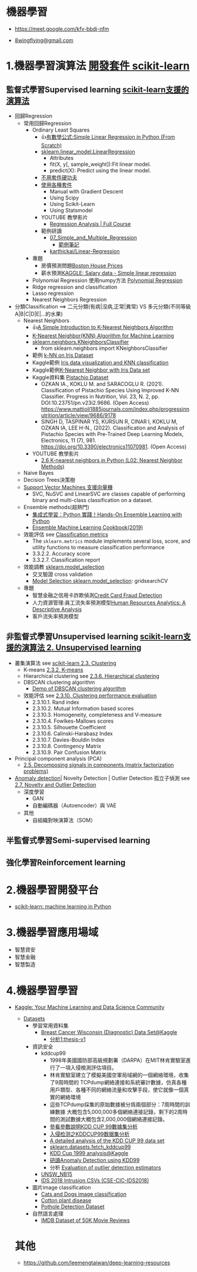 # 機器學習

- https://meet.google.com/kfv-bbdj-nfm


- 8wingflying@gmail.com

# 1.機器學習演算法 [開發套件 scikit-learn](https://scikit-learn.org/stable/)

## 監督式學習Supervised learning  [scikit-learn支援的演算法](https://scikit-learn.org/stable/supervised_learning.html#supervised-learning)
- 回歸Regression  
  - 常用回歸Regression
    - Ordinary Least Squares
      - 👍[有數學公式:Simple Linear Regression in Python (From Scratch)](https://towardsdatascience.com/simple-linear-regression-in-python-numpy-only-130a988c0212)
      - [sklearn.linear_model.LinearRegression](https://scikit-learn.org/stable/modules/generated/sklearn.linear_model.LinearRegression.html)
        - Attributes
        - fit(X, y[, sample_weight]):Fit linear model.
        - predict(X): Predict using the linear model.
      - [不用套件硬功夫](https://github.com/m0-k1/Linear-Regression_model)
      - [使用各種套件](https://github.com/tatwan/Linear-Regression-Implementation-in-Python)
        - Manual with Gradient Descent
        - Using Scipy
        - Using Scikit-Learn
        - Using Statsmodel
      - YOUTUBE 教學影片
        - [Regression Analysis | Full Course](https://www.youtube.com/watch?v=0m-rs2M7K-Y) 
      - 範例研讀
        - [07_Simple_and_Multiple_Regression](https://github.com/sandipanpaul21/Machine-Learning-in-Python-Code/blob/master/07_Simple_and_Multiple_Regression.ipynb) 
          - [範例筆記](https://github.com/sandipanpaul21/ML-Notes-Daywise)
        - [karthickai/Linear-Regression](https://github.com/karthickai/Linear-Regression) 
    - 專題
      - 房價預測問題[Boston House Prices](https://www.kaggle.com/datasets/vikrishnan/boston-house-prices) 
      - 薪水預測[KAGGLE: Salary data - Simple linear regression](https://www.kaggle.com/datasets/karthickveerakumar/salary-data-simple-linear-regression) 
    - Polynomial Regression 使用numpy方法 [Polynomial Regression](https://www.w3schools.com/python/python_ml_polynomial_regression.asp)
    - Ridge regression and classification
    - Lasso regression
    - Nearest Neighbors Regression 
- 分類Classification ==> 二元分類(有病|沒病,正常|異常) VS 多元分類(不同等級A|B|C|D|E|...的水果)
  - Nearest Neighbors
    - 👍[A Simple Introduction to K-Nearest Neighbors Algorithm](https://towardsdatascience.com/a-simple-introduction-to-k-nearest-neighbors-algorithm-b3519ed98e)
    - [K-Nearest Neighbor(KNN) Algorithm for Machine Learning](https://www.javatpoint.com/k-nearest-neighbor-algorithm-for-machine-learning)
    - [sklearn.neighbors.KNeighborsClassifier](https://scikit-learn.org/stable/modules/generated/sklearn.neighbors.KNeighborsClassifier.html)
      - from sklearn.neighbors import KNeighborsClassifier  
    - 範例 [k-NN on Iris Dataset](https://towardsdatascience.com/k-nn-on-iris-dataset-3b827f2591e)
    - Kaggle範例 [Iris data visualization and KNN classification](https://www.kaggle.com/code/skalskip/iris-data-visualization-and-knn-classification)
    - Kaggle範例[K-Nearest Neighbor with Iris Data set](https://www.kaggle.com/code/susree64/k-nearest-neighbor-with-iris-data-set/notebook)
    - Kaggle資料集 [Pistachio Dataset](https://www.kaggle.com/datasets/muratkokludataset/pistachio-dataset)
      - OZKAN IA., KOKLU M. and SARACOGLU R. (2021). Classification of Pistachio Species Using Improved K-NN Classifier. Progress in Nutrition, Vol. 23, N. 2, pp. DOI:10.23751/pn.v23i2.9686. (Open Access) https://www.mattioli1885journals.com/index.php/progressinnutrition/article/view/9686/9178
      - SINGH D, TASPINAR YS, KURSUN R, CINAR I, KOKLU M, OZKAN IA, LEE H-N., (2022). Classification and Analysis of Pistachio Species with Pre-Trained Deep Learning Models, Electronics, 11 (7), 981. https://doi.org/10.3390/electronics11070981. (Open Access) 
    - YOUTUBE 教學影片
      - [2.6 K-nearest neighbors in Python (L02: Nearest Neighbor Methods)](https://www.youtube.com/watch?v=PtjeiDpHss8)
  - Naive Bayes
  - Decision Trees決策樹
  - [Support Vector Machines 支援向量機](https://scikit-learn.org/stable/modules/svm.html#support-vector-machines)
    - SVC, NuSVC and LinearSVC are classes capable of performing binary and multi-class classification on a dataset.
  - Ensemble methods(超熱門)
    - [集成式學習：Python 實踐！Hands-On Ensemble Learning with Python](https://www.tenlong.com.tw/products/9789863126942?list_name=srh)
    - [Ensemble Machine Learning Cookbook(2019)](https://www.tenlong.com.tw/products/9781789136609?list_name=srh)
  - 效能評估 see [Classification metrics](https://scikit-learn.org/stable/modules/model_evaluation.html)
    - The `sklearn.metrics` module implements several loss, score, and utility functions to measure classification performance
    - 3.3.2.2. Accuracy score
    - 3.3.2.7. Classification report
  - 效能調教 [sklearn.model_selection](https://scikit-learn.org/stable/modules/classes.html#module-sklearn.model_selection)
    - 交叉驗證 cross validation
    - [Model Selection sklearn.model_selection](https://scikit-learn.org/stable/modules/classes.html#module-sklearn.model_selection): gridsearchCV 
  - 專題
    - 智慧金融之信用卡詐欺偵測[Credit Card Fraud Detection](https://www.kaggle.com/datasets/mlg-ulb/creditcardfraud) 
    - 人力資源管理:員工流失率預測模型[Human Resources Analytics: A Descriptive Analysis](https://www.kaggle.com/code/colara/human-resources-analytics-a-descriptive-analysis)
    - 客戶流失率預測模型
## 非監督式學習Unsupervised learning [scikit-learn支援的演算法 2. Unsupervised learning](https://scikit-learn.org/stable/unsupervised_learning.html)
- 叢集演算法 see [scikit-learn 2.3. Clustering]()
  - K-means [2.3.2. K-means](https://scikit-learn.org/stable/modules/clustering.html#k-means)
  - Hierarchical clustering see [2.3.6. Hierarchical clustering]()
  - DBSCAN clustering algorithm
    - [Demo of DBSCAN clustering algorithm](https://scikit-learn.org/stable/auto_examples/cluster/plot_dbscan.html#sphx-glr-auto-examples-cluster-plot-dbscan-py)
  - 效能評估 see [2.3.10. Clustering performance evaluation]()
    - 2.3.10.1. Rand index
    - 2.3.10.2. Mutual Information based scores
    - 2.3.10.3. Homogeneity, completeness and V-measure
    - 2.3.10.4. Fowlkes-Mallows scores
    - 2.3.10.5. Silhouette Coefficient
    - 2.3.10.6. Calinski-Harabasz Index
    - 2.3.10.7. Davies-Bouldin Index
    - 2.3.10.8. Contingency Matrix
    - 2.3.10.9. Pair Confusion Matrix
- Principal component analysis (PCA)
  - [2.5. Decomposing signals in components (matrix factorization problems)](https://scikit-learn.org/stable/modules/decomposition.html)
- [Anomaly detection](https://en.wikipedia.org/wiki/Anomaly_detection)|  Novelty Detection | Outlier Detection 孤立子偵測 see [2.7. Novelty and Outlier Detection](https://scikit-learn.org/stable/modules/outlier_detection.html)
  - 深度學習
    - GAN 
    - 自動編碼器（Autoencoder）與 VAE
  - 其他
    - 自組織對映演算法（SOM） 
 

## 半監督式學習Semi-supervised learning

## 強化學習Reinforcement learning

# 2.機器學習開發平台 
- [scikit-learn: machine learning in Python](https://scikit-learn.org/)

# 3.機器學習應用場域
- 智慧資安
- 智慧金融
- 智慧製造

# 4.機器學習學習
- [Kaggle: Your Machine Learning and Data Science Community](https://www.kaggle.com/)
  - [Datasets](https://www.kaggle.com/) 
    - 學習常用資料集
      - [Breast Cancer Wisconsin (Diagnostic) Data Set@Kaggle](https://www.kaggle.com/datasets/uciml/breast-cancer-wisconsin-data/code)
        - [分析1:thesis-v1](https://www.kaggle.com/code/ahsanadiba/thesis-v1/notebook) 
    - 資訊安全
      - kddcup99
        - 1998年美國國防部高級規劃署（DARPA）在MIT林肯實驗室進行了一項入侵檢測評估項目。
        - 林肯實驗室建立了模擬美國空軍局域網的一個網絡環境，收集了9周時間的 TCPdump網絡連接和系統審計數據，仿真各種用戶類型、各種不同的網絡流量和攻擊手段，使它就像一個真實的網絡環境
        - 這些TCPdump採集的原始數據被分爲兩個部分：7周時間的訓練數據 大概包含5,000,000多個網絡連接記錄，剩下的2周時間的測試數據大概包含2,000,000個網絡連接記錄。
        - [參看參數說明KDD CUP 99數據集分析](https://www.twblogs.net/a/5c9e8158bd9eee7523887b96)
        - [入侵检测之KDDCUP99数据集分析](https://blog.csdn.net/qq_38384924/article/details/97128744)
        - [A detailed analysis of the KDD CUP 99 data set](https://ieeexplore.ieee.org/document/5356528)
        - [sklearn.datasets.fetch_kddcup99](https://scikit-learn.org/stable/modules/generated/sklearn.datasets.fetch_kddcup99.html#sklearn.datasets.fetch_kddcup99)
        - [KDD Cup 1999 analysis@Kaggle](https://www.kaggle.com/datasets/galaxyh/kdd-cup-1999-data/code)
        - [研讀Anomaly Detection using KDD99 ](https://www.kaggle.com/code/tsenglung/anomaly-detection-using-kdd99/edit)
        - 分析 [Evaluation of outlier detection estimators](https://scikit-learn.org/stable/auto_examples/miscellaneous/plot_outlier_detection_bench.html#sphx-glr-auto-examples-miscellaneous-plot-outlier-detection-bench-py)
      - [UNSW_NB15](https://www.kaggle.com/datasets/mrwellsdavid/unsw-nb15) 
      - [IDS 2018 Intrusion CSVs (CSE-CIC-IDS2018)](https://www.kaggle.com/datasets/solarmainframe/ids-intrusion-csv)
    - 圖片image classification
      - [Cats and Dogs image classification](https://www.kaggle.com/datasets/samuelcortinhas/cats-and-dogs-image-classification)
      - [Cotton plant disease](https://www.kaggle.com/datasets/samuelcortinhas/cats-and-dogs-image-classification)
      - [Pothole Detection Dataset](https://www.kaggle.com/datasets/rajdalsaniya/pothole-detection-dataset)
    - 自然語言處理
      - [IMDB Dataset of 50K Movie Reviews](https://www.kaggle.com/datasets/lakshmi25npathi/imdb-dataset-of-50k-movie-reviews)
  
  # 其他
  - https://github.com/leemengtaiwan/deep-learning-resources
